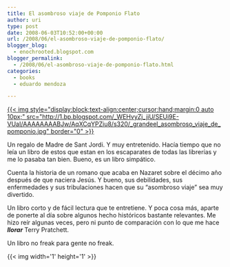 ```yaml
---
title: El asombroso viaje de Pomponio Flato
author: uri
type: post
date: 2008-06-03T10:52:00+00:00
url: /2008/06/el-asombroso-viaje-de-pomponio-flato/
blogger_blog:
  - enochrooted.blogspot.com
blogger_permalink:
  - /2008/06/el-asombroso-viaje-de-pomponio-flato.html
categories:
  - books
  - eduardo mendoza

---
```

[{{< img style="display:block;text-align:center;cursor:hand;margin:0 auto 10px;" src="http://1.bp.blogspot.com/_WEHvyZj_jiU/SEUi9E-VUaI/AAAAAAAABJw/AqXCqYPZiu8/s320/_grandeel_asombroso_viaje_de_pomponio.jpg" border="0" >}}][1]

Un regalo de Madre de Sant Jordi. Y muy entretenido. Hacía tiempo que no leía un libro de estos que estan en los escaparates de todas las librerías y me lo pasaba tan bien. Bueno, es un libro simpático.

Cuenta la historia de un romano que acaba en Nazaret sobre el décimo año después de que naciera Jesús. Y bueno, sus debilidades, sus enfermedades y sus tribulaciones hacen que su &#8220;asombroso viaje&#8221; sea muy divertido.

Un libro corto y de fácil lectura que te entretiene. Y poca cosa más, aparte de ponerte al día sobre algunos hecho históricos bastante relevantes. Me hizo reír algunas veces, pero ni punto de comparación con lo que me hace *<span style="font-weight:bold;">llorar</span>* Terry Pratchett.

Un libro no freak para gente no freak. 

<div class="blogger-post-footer">
  {{< img width='1' height='1' >}}
</div>

 [1]: http://1.bp.blogspot.com/_WEHvyZj_jiU/SEUi9E-VUaI/AAAAAAAABJw/AqXCqYPZiu8/s1600-h/_grandeel_asombroso_viaje_de_pomponio.jpg